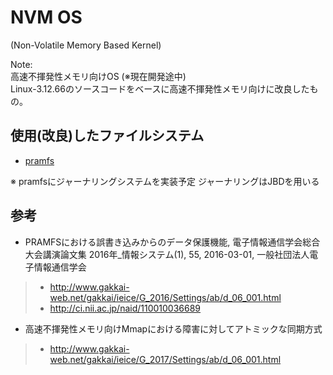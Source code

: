 # NVM OS
(Non-Volatile Memory Based Kernel)  

Note:  
高速不揮発性メモリ向けOS (※現在開発途中)  
Linux-3.12.66のソースコードをベースに高速不揮発性メモリ向けに改良したもの。


## 使用(改良)したファイルシステム
- [pramfs](http://pramfs.sourceforge.net)

 ※ pramfsにジャーナリングシステムを実装予定
ジャーナリングはJBDを用いる

## 参考

- PRAMFSにおける誤書き込みからのデータ保護機能, 電子情報通信学会総合大会講演論文集 2016年_情報システム(1), 55, 2016-03-01, 一般社団法人電子情報通信学会   
>- <http://www.gakkai-web.net/gakkai/ieice/G_2016/Settings/ab/d_06_001.html>   
>- <http://ci.nii.ac.jp/naid/110010036689>

- 高速不揮発性メモリ向けMmapにおける障害に対してアトミックな同期方式
>- <http://www.gakkai-web.net/gakkai/ieice/G_2017/Settings/ab/d_06_001.html>
